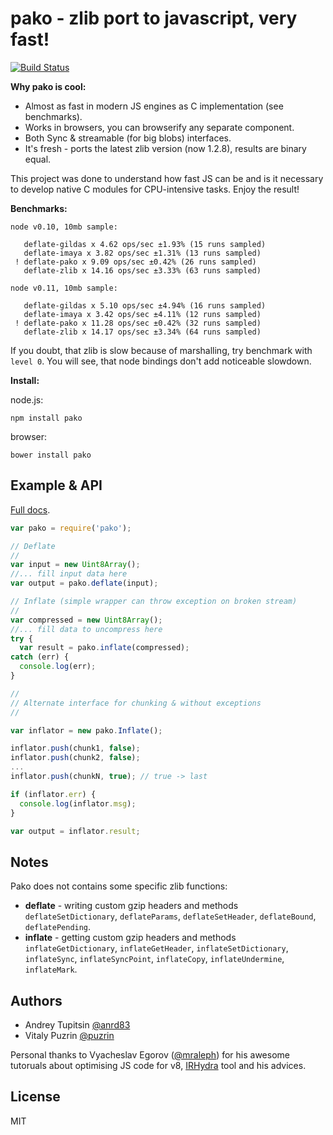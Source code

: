 pako - zlib port to javascript, very fast!
==========================================

[![Build Status](https://travis-ci.org/nodeca/pako.png?branch=master)](https://travis-ci.org/nodeca/pako)

__Why pako is cool:__

- Almost as fast in modern JS engines as C implementation (see benchmarks).
- Works in browsers, you can browserify any separate component.
- Both Sync & streamable (for big blobs) interfaces.
- It's fresh - ports the latest zlib version (now 1.2.8), results are binary equal.

This project was done to understand how fast JS can be and is it necessary to
develop native C modules for CPU-intensive tasks. Enjoy the result!

__Benchmarks:__

```
node v0.10, 10mb sample:

   deflate-gildas x 4.62 ops/sec ±1.93% (15 runs sampled)
   deflate-imaya x 3.82 ops/sec ±1.31% (13 runs sampled)
 ! deflate-pako x 9.09 ops/sec ±0.42% (26 runs sampled)
   deflate-zlib x 14.16 ops/sec ±3.33% (63 runs sampled)

node v0.11, 10mb sample:

   deflate-gildas x 5.10 ops/sec ±4.94% (16 runs sampled)
   deflate-imaya x 3.42 ops/sec ±4.11% (12 runs sampled)
 ! deflate-pako x 11.28 ops/sec ±0.42% (32 runs sampled)
   deflate-zlib x 14.17 ops/sec ±3.34% (64 runs sampled)
```

If you doubt, that zlib is slow because of marshalling, try benchmark with `level 0`.
You will see, that node bindings don't add noticeable slowdown.

__Install:__

node.js:

```
npm install pako
```

browser:

```
bower install pako
```


Example & API
-------------

[Full docs](http://nodeca.github.io/pako/).

```javascript
var pako = require('pako');

// Deflate
//
var input = new Uint8Array();
//... fill input data here
var output = pako.deflate(input);

// Inflate (simple wrapper can throw exception on broken stream)
//
var compressed = new Uint8Array();
//... fill data to uncompress here
try {
  var result = pako.inflate(compressed);
catch (err) {
  console.log(err);
}

//
// Alternate interface for chunking & without exceptions
//

var inflator = new pako.Inflate();

inflator.push(chunk1, false);
inflator.push(chunk2, false);
...
inflator.push(chunkN, true); // true -> last

if (inflator.err) {
  console.log(inflator.msg);
}

var output = inflator.result;

```


Notes
-----

Pako does not contains some specific zlib functions:

- __deflate__ - writing custom gzip headers and methods `deflateSetDictionary`,
  `deflateParams`, `deflateSetHeader`, `deflateBound`, `deflatePending`.
- __inflate__ - getting custom gzip headers and methods `inflateGetDictionary`,
  `inflateGetHeader`, `inflateSetDictionary`, `inflateSync`, `inflateSyncPoint`,
  `inflateCopy`, `inflateUndermine`, `inflateMark`.


Authors
-------

- Andrey Tupitsin [@anrd83](https://github.com/andr83)
- Vitaly Puzrin [@puzrin](https://github.com/puzrin)

Personal thanks to Vyacheslav Egorov ([@mraleph](https://github.com/mraleph))
for his awesome tutoruals about optimising JS code for v8,
[IRHydra](http://mrale.ph/irhydra/) tool and his advices.


License
-------

MIT
